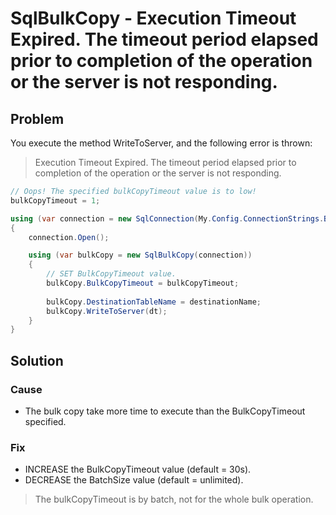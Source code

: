 # SqlBulkCopy - Execution Timeout Expired. The timeout period elapsed prior to completion of the operation or the server is not responding.

## Problem

You execute the method WriteToServer, and the following error is thrown:

> Execution Timeout Expired. The timeout period elapsed prior to completion of the operation or the server is not responding.

```csharp
// Oops! The specified bulkCopyTimeout value is to low!
bulkCopyTimeout = 1;

using (var connection = new SqlConnection(My.Config.ConnectionStrings.BulkOperations))
{
    connection.Open();

    using (var bulkCopy = new SqlBulkCopy(connection))
    {
        // SET BulkCopyTimeout value.
        bulkCopy.BulkCopyTimeout = bulkCopyTimeout;
        
        bulkCopy.DestinationTableName = destinationName;
        bulkCopy.WriteToServer(dt);
    }
}
```

## Solution

### Cause

- The bulk copy take more time to execute than the BulkCopyTimeout specified.

### Fix

- INCREASE the BulkCopyTimeout value (default = 30s).
- DECREASE the BatchSize value (default = unlimited).

> The bulkCopyTimeout is by batch, not for the whole bulk operation.